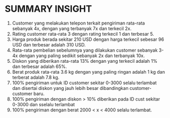 # SUMMARY INSIGHT

1. Customer yang melakukan telepon terkait pengiriman rata-rata sebanyak 4x, dengan yang terbanyak 7x dan terkecil 2x.
2. Rating customer rata-rata 3 dengan rating terkecil 1 dan terbesar 5.
3. Harga produk berada sekitar 210 USD dengan harga terkecil sebesar 96 USD dan terbesar adalah 310 USD.
4. Rata-rata pembelian sebelumnya yang dilakukan customer sebanyak 3-4x dengan yang paling sedikit sebanyak 2x dan terbanyak 10x.
5. Diskon yang diberikan rata-rata 13% dengan yang terkecil adalah 1% dan terbesar adalah 65%.
6. Berat produk rata-rata 3.6 kg dengan yang paling ringan adalah 1 kg dan terberat adalah 7.8 kg.
7. 100% pengiriman untuk ID customer sekitar 0-3000 selalu terlambat dan disertai diskon yang jauh lebih besar dibandingkan customer-customer baru.
8. 100% pengiriman dengan diskon > 10% diberikan pada ID cust sekitar 0-3000 dan sselalu terlambat 
9. 100% pengiriman dengan berat 2000 < x < 4000 selalu terlambat.

